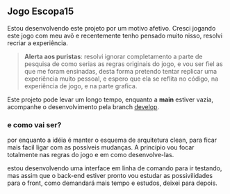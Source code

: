 
## Jogo Escopa15

  Estou desenvolvendo este projeto por um motivo afetivo. Cresci jogando este jogo com meu avõ e recentemente tenho pensado muito nisso, resolvi recriar a experiência.

  > **Alerta aos puristas**: resolvi ignorar completamento a parte de pesquisa de como serias as regras originais do jogo, e vou ser fiel as que me foram ensinadas, desta forma pretendo tentar replicar uma experiência muito pessoal, e espero que ela se reflita no código, na experiência de jogo, e na parte grafica.

Este projeto pode levar um longo tempo, enquanto a **main** estiver vazia, acompanhe o desenvolvimento pela branch [develop](https://github.com/paulosergiocf/Escopa/tree/develop).

### e como vai ser?

por enquanto a idéia é manter o esquema de arquitetura clean, para ficar mais facil ligar com as possíveis mudanças. A princípio vou focar totalmente nas regras do jogo e em como desenvolve-las.

estou desenvolvendo uma interface em linha de comando para ir testando, mas assim que o back-end estiver pronto vou estudar as possivilidades para o front, como demandará mais tempo e estudos, deixei para depois.


